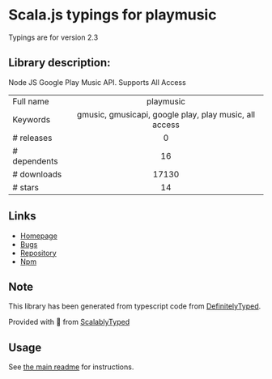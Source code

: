 
# Scala.js typings for playmusic

Typings are for version 2.3

## Library description:
Node JS Google Play Music API.  Supports All Access

|                    |                 |
| ------------------ | :-------------: |
| Full name          | playmusic |
| Keywords           | gmusic, gmusicapi, google play, play music, all access |
| # releases         | 0 |
| # dependents       | 16 |
| # downloads        | 17130 |
| # stars            | 14 |

## Links
- [Homepage](https://www.github.com/jamon/playmusic)
- [Bugs](https://github.com/jamon/playmusic/issues)
- [Repository](https://github.com/jamon/playmusic)
- [Npm](https://www.npmjs.com/package/playmusic)
    


## Note
This library has been generated from typescript code from [DefinitelyTyped](https://definitelytyped.org).

Provided with :purple_heart: from [ScalablyTyped](https://github.com/oyvindberg/ScalablyTyped)

## Usage
See [the main readme](../../readme.md) for instructions.


